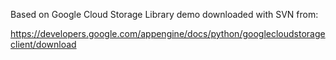 Based on Google Cloud Storage Library demo downloaded with SVN from:

https://developers.google.com/appengine/docs/python/googlecloudstorageclient/download
